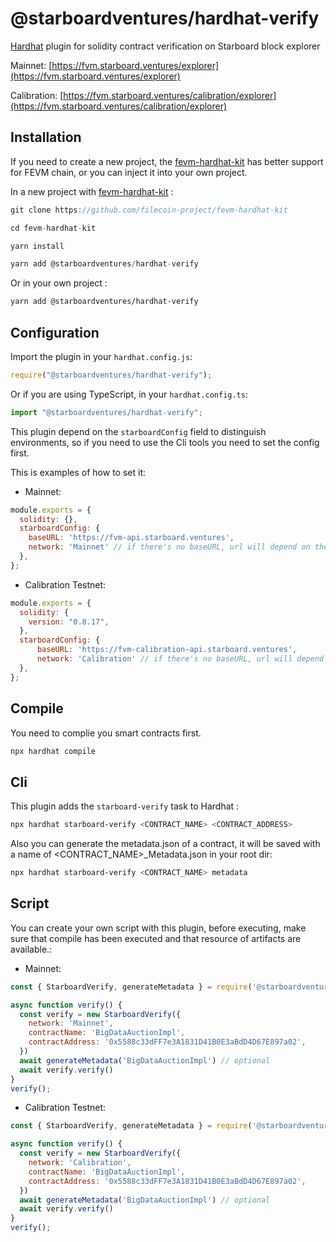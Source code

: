 # @starboardventures/hardhat-verify

[Hardhat](https://hardhat.org) plugin for solidity contract verification on Starboard block explorer

Mainnet: [https://fvm.starboard.ventures/explorer](https://fvm.starboard.ventures/explorer)

Calibration: [https://fvm.starboard.ventures/calibration/explorer](https://fvm.starboard.ventures/calibration/explorer)


## Installation
If you need to create a new project, the [fevm-hardhat-kit](https://github.com/filecoin-project/fevm-hardhat-kit) has better support for FEVM chain, or you can inject it into your own project.

In a new project with [fevm-hardhat-kit](https://github.com/filecoin-project/fevm-hardhat-kit) :
```js
git clone https://github.com/filecoin-project/fevm-hardhat-kit

cd fevm-hardhat-kit

yarn install

yarn add @starboardventures/hardhat-verify
```

Or in your own project :
```bash
yarn add @starboardventures/hardhat-verify
```

## Configuration


Import the plugin in your `hardhat.config.js`:

```js
require("@starboardventures/hardhat-verify");
```

Or if you are using TypeScript, in your `hardhat.config.ts`:

```ts
import "@starboardventures/hardhat-verify";
```

This plugin depend on the `starboardConfig` field to distinguish environments, so if you need to use the Cli tools you need to set the config first.

This is examples of how to set it:
* Mainnet:
```js
module.exports = {
  solidity: {},
  starboardConfig: {
    baseURL: 'https://fvm-api.starboard.ventures',
    network: 'Mainnet' // if there's no baseURL, url will depend on the network.  Mainnet || Calibration
  },
};
```
* Calibration Testnet:
```js
module.exports = {
  solidity: {
    version: "0.8.17",
  },
  starboardConfig: {
      baseURL: 'https://fvm-calibration-api.starboard.ventures',
      network: 'Calibration' // if there's no baseURL, url will depend on the network.  Mainnet || Calibration
  },
};
```
## Compile

You need to complie you smart contracts first.
```bash
npx hardhat compile
```

## Cli

This plugin adds the `starboard-verify` task to Hardhat :
```bash
npx hardhat starboard-verify <CONTRACT_NAME> <CONTRACT_ADDRESS>
```
Also you can generate the metadata.json of a contract, it will be saved with a name of <CONTRACT_NAME>_Metadata.json in your root dir:
```bash
npx hardhat starboard-verify <CONTRACT_NAME> metadata
```

## Script
You can create your own script with this plugin, before executing, make sure that compile has been executed and that resource of artifacts are available.:
* Mainnet:
```js
const { StarboardVerify, generateMetadata } = require('@starboardventures/hardhat-verify/dist/src/utils')

async function verify() {
  const verify = new StarboardVerify({
    network: 'Mainnet',
    contractName: 'BigDataAuctionImpl',
    contractAddress: '0x5588c33dFF7e3A1831D41B0E3aBdD4D67E897a02',
  })
  await generateMetadata('BigDataAuctionImpl') // optional
  await verify.verify()
}
verify();
```

* Calibration Testnet:
```js
const { StarboardVerify, generateMetadata } = require('@starboardventures/hardhat-verify/dist/src/utils')

async function verify() {
  const verify = new StarboardVerify({
    network: 'Calibration',
    contractName: 'BigDataAuctionImpl',
    contractAddress: '0x5588c33dFF7e3A1831D41B0E3aBdD4D67E897a02',
  })
  await generateMetadata('BigDataAuctionImpl') // optional
  await verify.verify()
}
verify();
```
